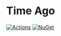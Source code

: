 # Time Ago

[![Actions](https://github.com/wk-j/dotnet-time-ago/workflows/Build/badge.svg)](https://github.com/wk-j/dotnet-time-ago/actions)
[![NuGet](https://img.shields.io/nuget/v/wk.TimeAgo.svg)](https://www.nuget.org/packages/wk.TimeAgo)